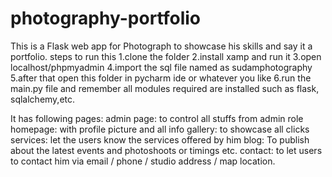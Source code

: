 # photography-portfolio
This is  a Flask web app for Photograph to showcase his skills and say it a portfolio.
steps to run this 
1.clone the folder
2.install xamp and run it 
3.open localhost/phpmyadmin
4.import the sql file named as sudamphotography
5.after that open this folder in pycharm ide or whatever you like 
6.run the main.py file and remember all modules required are installed such as flask, sqlalchemy,etc.

It has following pages:
admin page: to control all stuffs from admin role
homepage: with profile picture and all info
gallery: to showcase all clicks
services: let the users know the services offered by him
blog: To publish about the latest events and photoshoots or timings etc.
contact: to let users to contact him via email / phone / studio address / map location.
